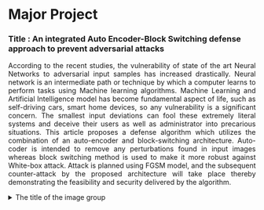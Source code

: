 # Major Project

<h3> Title : An integrated Auto Encoder-Block Switching defense approach to prevent adversarial attacks </h3>
<p align="justify"> According to the recent studies, the vulnerability of state of the art Neural Networks to adversarial input samples has increased drastically. Neural network is an intermediate path or technique by which a computer learns to perform tasks using Machine learning algorithms. Machine Learning and Artificial Intelligence model has become fundamental aspect of life, such as self-driving cars, smart home devices, so any vulnerability is a significant concern. The smallest input deviations can fool these extremely literal systems and deceive their users as well as administrator into precarious situations. This article proposes a defense algorithm which utilizes the combination of an auto-encoder and block-switching architecture. Auto-coder is intended to remove any perturbations found in input images whereas block switching method is used to make it more robust against White-box attack. Attack is planned using FGSM model, and the subsequent counter-attack by the proposed architecture will take place thereby demonstrating the feasibility and security delivered by the algorithm.</p>


<details>
  <summary>The title of the image group</summary><details>
  <img src="Dataset/0.jpg" name="0.jpg">
  <img src="Dataset/1.jpg" name="1.jpg">
  <img src="Dataset/2.jpg" name="2.jpg">
  <img src="Dataset/3.jpg" name="3.jpg">
  <img src="Dataset/4.jpg" name="4.jpg">
</details>

